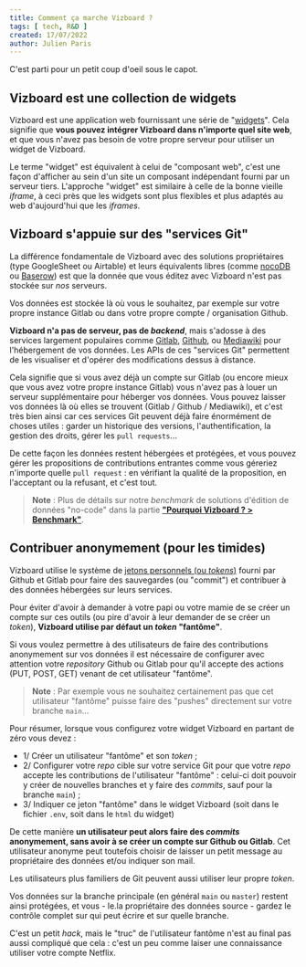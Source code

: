 ```yaml
---
title: Comment ça marche Vizboard ?
tags: [ tech, R&D ]
created: 17/07/2022
author: Julien Paris
---
```


C'est parti pour un petit coup d'oeil sous le capot.

## Vizboard est une collection de widgets

Vizboard est une application web fournissant une série de "[widgets](https://en.wikipedia.org/wiki/Web_widget)". Cela signifie que **vous pouvez intégrer Vizboard dans n'importe quel site web**, et que vous n'avez pas besoin de votre propre serveur pour utiliser un widget de Vizboard.

Le terme "widget" est équivalent à celui de "composant web", c'est une façon d'afficher au sein d'un site un composant indépendant fourni par un serveur tiers. L'approche "widget" est similaire à celle de la bonne vieille _iframe_, à ceci près que les widgets sont plus flexibles et plus adaptés au web d'aujourd'hui que les _iframes_.

## Vizboard s'appuie sur des "services Git"

La différence fondamentale de Vizboard avec des solutions propriétaires (type GoogleSheet ou Airtable) et leurs équivalents libres (comme [nocoDB](https://www.nocodb.com/) ou [Baserow](https://baserow.io/)) est que la donnée que vous éditez avec Vizboard n'est pas stockée sur _nos_ serveurs.

Vos données est stockée là où vous le souhaitez, par exemple sur votre propre instance Gitlab ou dans votre propre compte / organisation Github.

**Vizboard n'a pas de serveur, pas de _backend_**, mais s'adosse à des services largement populaires comme [Gitlab](https://gitlab.com/), [Github](https://github.com/), ou [Mediawiki](https://www.mediawiki.org/wiki/MediaWiki) pour l'hébergement de vos données. Les APIs de ces "services Git" permettent de les visualiser et d'opérer des modifications dessus à distance.

Cela signifie que si vous avez déjà un compte sur Gitlab (ou encore mieux que vous avez votre propre instance Gitlab) vous n'avez pas à louer un serveur supplémentaire pour héberger vos données. Vous pouvez laisser vos données là où elles se trouvent (Gitlab / Github / Mediawiki), et c'est très bien ainsi car ces services Git peuvent déjà faire énormément de choses utiles : garder un historique des versions, l'authentification, la gestion des droits, gérer les `pull requests`...

De cette façon les données restent hébergées et protégées, et vous pouvez gérer les propositions de contributions entrantes comme vous géreriez n'importe quelle `pull request` : en vérifiant la qualité de la proposition, en l'acceptant ou la refusant, et c'est tout.

> **Note** : Plus de détails sur notre _benchmark_ de solutions d'édition de données "no-code" dans la partie **["Pourquoi Vizboard ? > Benchmark"](/benchmark)**.

## Contribuer anonymement (pour les timides)

Vizboard utilise le système de [jetons personnels (ou _tokens_)](https://docs.gitlab.com/ee/user/profile/personal_access_tokens.html) fourni par Github et Gitlab pour faire des sauvegardes (ou "commit") et contribuer à des données hébergées sur leurs services.

Pour éviter d'avoir à demander à votre papi ou votre mamie de se créer un compte sur ces outils (ou pire d'avoir à leur demander de se créer un _token_), **Vizboard utilise par défaut un _token_ "fantôme"**.

Si vous voulez permettre à des utilisateurs de faire des contributions anonymement sur vos données il est nécessaire de configurer avec attention votre _repository_ Github ou Gitlab pour qu'il accepte des actions (PUT, POST, GET) venant de cet utilisateur "fantôme".

> **Note** : Par exemple vous ne souhaitez certainement pas que cet utilisateur "fantôme" puisse faire des "pushes" directement sur votre branche `main`...

Pour résumer, lorsque vous configurez votre widget Vizboard en partant de zéro vous devez :

- 1/ Créer un utilisateur "fantôme" et son _token_ ;
- 2/ Configurer votre _repo_ cible sur votre service Git pour que votre _repo_ accepte les contributions de l'utilisateur "fantôme" : celui-ci doit pouvoir y créer de nouvelles branches et y faire des _commits_, sauf pour la branche `main`) ;
- 3/ Indiquer ce jeton "fantôme" dans le widget Vizboard (soit dans le fichier `.env`, soit dans le `html` du widget)

De cette manière **un utilisateur peut alors faire des _commits_ anonymement, sans avoir à se créer un compte sur Github ou Gitlab**. Cet utilisateur anonyme peut toutefois choisir de laisser un petit message au propriétaire des données et/ou indiquer son mail.

Les utilisateurs plus familiers de Git peuvent aussi utiliser leur propre _token_.

Vos données sur la branche principale (en général `main` ou `master`) restent ainsi protégées, et vous - le.la propriétaire des données source - gardez le contrôle complet sur qui peut écrire et sur quelle branche.

C'est un petit _hack_, mais le "truc" de l'utilisateur fantôme n'est au final pas aussi compliqué que cela : c'est un peu comme laiser une connaissance utiliser votre compte Netflix.
